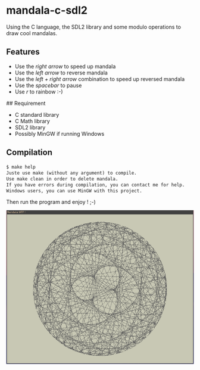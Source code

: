 # mandala-c-sdl2

Using the C language, the SDL2 library and some modulo operations to draw cool
mandalas.

## Features

* Use the *right arrow* to speed up mandala
* Use the *left arrow* to reverse mandala
* Use the *left + right arrow* combination to speed up reversed mandala
* Use the *spacebar* to pause
* Use *r* to rainbow :-)

## Requirement

* C standard library
* C Math library
* SDL2 library
* Possibly MinGW if running Windows

## Compilation

```
$ make help       
Juste use make (without any argument) to compile.
Use make clean in order to delete mandala.
If you have errors during compilation, you can contact me for help.
Windows users, you can use MinGW with this project.
```

Then run the program and enjoy ! ;-)

![screenshot](screenshot.png "Wow ! The mandalas !")
